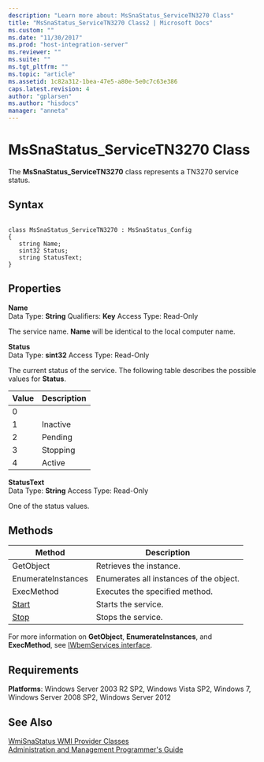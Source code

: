 ```yaml
---
description: "Learn more about: MsSnaStatus_ServiceTN3270 Class"
title: "MsSnaStatus_ServiceTN3270 Class2 | Microsoft Docs"
ms.custom: ""
ms.date: "11/30/2017"
ms.prod: "host-integration-server"
ms.reviewer: ""
ms.suite: ""
ms.tgt_pltfrm: ""
ms.topic: "article"
ms.assetid: 1c82a312-1bea-47e5-a80e-5e0c7c63e386
caps.latest.revision: 4
author: "gplarsen"
ms.author: "hisdocs"
manager: "anneta"
---
```

# MsSnaStatus_ServiceTN3270 Class
The **MsSnaStatus_ServiceTN3270** class represents a TN3270 service status.  
  
## Syntax  
  
```  
  
class MsSnaStatus_ServiceTN3270 : MsSnaStatus_Config  
{  
   string Name;  
   sint32 Status;  
   string StatusText;  
}  
```  
  
## Properties  
 **Name**  
 Data Type: **String** Qualifiers: **Key** Access Type: Read-Only  
  
 The service name. **Name** will be identical to the local computer name.  
  
 **Status**  
 Data Type: **sint32** Access Type: Read-Only  
  
 The current status of the service. The following table describes the possible values for **Status**.  
  
|Value|Description|  
|-----------|-----------------|  
|0||  
|1|Inactive|  
|2|Pending|  
|3|Stopping|  
|4|Active|  
  
 **StatusText**  
 Data Type: **String** Access Type: Read-Only  
  
 One of the status values.  
  
## Methods  
  
|Method|Description|  
|------------|-----------------|  
|GetObject|Retrieves the instance.|  
|EnumerateInstances|Enumerates all instances of the object.|  
|ExecMethod|Executes the specified method.|  
|[Start](../core/mssnastatus-servicetn3270-start-method2.md)|Starts the service.|  
|[Stop](../core/mssnastatus-servicetn3270-stop-method1.md)|Stops the service.|  
  
 For more information on **GetObject**, **EnumerateInstances**, and **ExecMethod**, see [IWbemServices interface](/windows/win32/wmisdk/iwbemservices-methods). 
  
## Requirements  
 **Platforms**: Windows Server 2003 R2 SP2, Windows Vista SP2, Windows 7, Windows Server 2008 SP2, Windows Server 2012  
  
## See Also  
 [WmiSnaStatus WMI Provider Classes](../core/wmisnastatus-wmi-provider-classes1.md)   
 [Administration and Management Programmer's Guide](./administration-and-management-programmer-s-guide2.md)